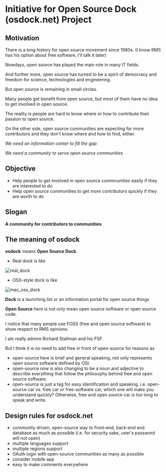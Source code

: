 # Initiative for Open Source Dock (osdock.net) Project

## Motivation

There is a long history for open source movement since 1980s. (I know RMS has his option about free software, I'll talk it later)

Nowdays, open source has played the main role in many IT fields.

And further more, open source has turned to be a spirit of democracy and freedom for science, technologies and engineering. 

But open source is remaining in small circles.

Many people get benefit from open source, but most of them have no idea to get involved in open source.

The reality is people are hard to know where or how to contribute their passion to open source. 

On the other side, open source communities are expecting for more contributors and they don't know where and how to find, either. 

*We need an information center to fill the gap*

*We need a community to serve open source communities*

## Objective

- Help people to get involved in open source commnunities easily if they are interested to do
- Help open source communities to get more contributors quickly if they are worth to do

## Slogan

**A community for contributers to communities**

## The meaning of osdock 
**osdock** means **Open Source Dock**.

- Real dock is like 

![real_dock](http://tlg.live.mediaspanonline.com/assets/7573090/LaMarinaAcapulco-new-dock.jpg)

- OSX-style dock is like

![mac_osx_dock](http://img.gawkerassets.com/img/18ixj2mrc1gsyjpg/ku-xlarge.jpg)

**Dock** is a launching list or an information portal for open source things

**Open Source** here is not only mean open source software or open source code.

I notice that many people use FOSS (free and open source software) to show respect to RMS opinions.

I am really admire Richard Stallman and his FSF.

But I think it is no need to add free in front of open-source for reasons as

- open-source here is brief and general speaking, not only represents open source software defined by OSI.
- open-source now is also changing to be a noun and adjective to describe everything that follow the philosophy behind free and open source software.
- open-source is just a tag for easy identification and speaking. i.e. open-source car vs. free car or free-software car, which one will make you understand quickly? Otherwise, free and open source car is too long to speak and write.  

## Design rules for osdock.net

- community driven, open-source way to front-end, back-end and database as much as possible (i.e. for security sake, user's password will not open)
- multiple languages support
- multiple regions support
- OAuth login with open-source communities as many as possible
- consider mobile app
- easy to make comments everywhere






